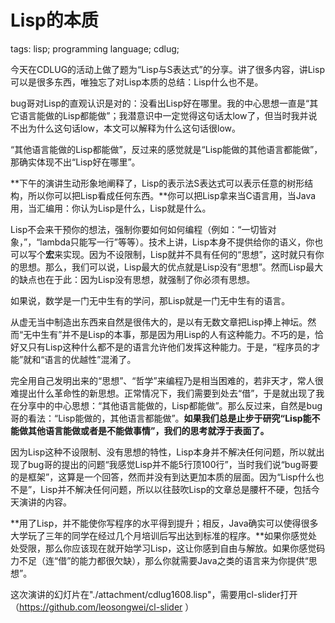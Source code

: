 Lisp的本质
==========

tags: lisp; programming language; cdlug;

今天在CDLUG的活动上做了题为“Lisp与S表达式”的分享。讲了很多内容，讲Lisp可以是很多东西，唯独忘了对Lisp本质的总结：Lisp什么也不是。

bug哥对Lisp的直观认识是对的：没看出Lisp好在哪里。我的中心思想一直是“其它语言能做的Lisp都能做”；我潜意识中一定觉得这句话太low了，但当时我并说不出为什么这句话low，本文可以解释为什么这句话很low。

“其他语言能做的Lisp都能做”，反过来的感觉就是“Lisp能做的其他语言都能做”，那确实体现不出“Lisp好在哪里”。

**下午的演讲生动形象地阐释了，Lisp的表示法S表达式可以表示任意的树形结构，所以你可以把Lisp看成任何东西。**你可以把Lisp拿来当C语言用，当Java用，当汇编用：你认为Lisp是什么，Lisp就是什么。

Lisp不会来干预你的想法，强制你要如何如何编程（例如：“一切皆对象，”，“lambda只能写一行”等等）。技术上讲，Lisp本身不提供给你的语义，你也可以写个**宏**来实现。因为不设限制，Lisp就并不具有任何的“思想”，这时就只有你的思想。那么，我们可以说，Lisp最大的优点就是Lisp没有“思想”。然而Lisp最大的缺点也在于此：因为Lisp没有思想，就强制了你必须有思想。

如果说，数学是一门无中生有的学问，那Lisp就是一门无中生有的语言。

从虚无当中制造出东西来自然是很伟大的，是以有无数文章把Lisp捧上神坛。然而“无中生有”并不是Lisp的本事，那是因为用Lisp的人有这种能力。不巧的是，恰好又只有Lisp这种什么都不是的语言允许他们发挥这种能力。于是，“程序员的才能”就和“语言的优越性”混淆了。

完全用自己发明出来的“思想”、“哲学”来编程乃是相当困难的，若非天才，常人很难提出什么革命性的新思想。正常情况下，我们需要到处去“借”，于是就出现了我在分享中的中心思想：“其他语言能做的，Lisp都能做”。那么反过来，自然是bug哥的看法：“Lisp能做的，其他语言都能做”。**如果我们总是止步于研究“Lisp能不能做其他语言能做或者是不能做事情”，我们的思考就浮于表面了。**

因为Lisp这种不设限制、没有思想的特性，Lisp本身并不解决任何问题，所以就出现了bug哥的提出的问题“我感觉Lisp并不能5行顶100行”，当时我们说“bug哥要的是框架”，这算是一个回答，然而并没有到达更加本质的层面。因为“Lisp什么也不是”，Lisp并不解决任何问题，所以以往鼓吹Lisp的文章总是腰杆不硬，包括今天演讲的内容。

**用了Lisp，并不能使你写程序的水平得到提升；相反，Java确实可以使得很多大学玩了三年的同学在经过几个月培训后写出达到标准的程序。**如果你感觉处处受限，那么你应该现在就开始学习Lisp，这让你感到自由与解放。如果你感觉码力不足（连“借”的能力都很欠缺），那么你就需要Java之类的语言来为你提供“思想”。

这次演讲的幻灯片在"./attachment/cdlug1608.lisp"，需要用cl-slider打开（https://github.com/leosongwei/cl-slider ）
